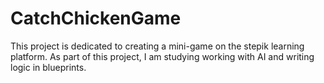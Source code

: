 # CatchChickenGame
This project is dedicated to creating a mini-game on the stepik learning platform. As part of this project, I am studying working with AI and writing logic in blueprints.
